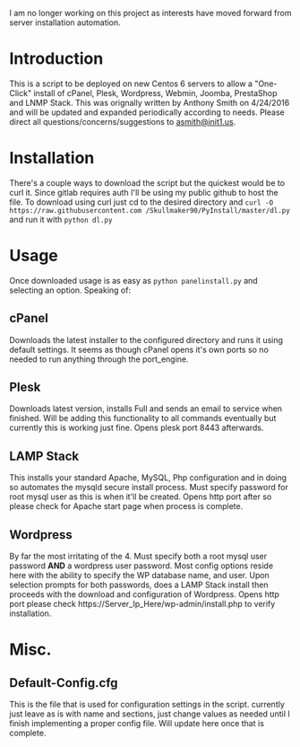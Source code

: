 I am no longer working on this project as interests have moved forward from server installation automation.

Introduction
======

This is a script to be deployed on new Centos 6 servers to allow a "One-Click" install of cPanel, Plesk, Wordpress, Webmin, Joomba, PrestaShop and LNMP Stack. 
This was orignally written by Anthony Smith on 4/24/2016 and will be updated and expanded periodically according to needs. Please 
direct all questions/concerns/suggestions to asmith@init1.us.

Installation
=======

There's a couple ways to download the script but the quickest would be to curl it. Since gitlab requires auth I'll be using my public 
github to host the file. To download using curl just cd to the desired directory and `curl -O https://raw.githubusercontent.com
/Skullmaker90/PyInstall/master/dl.py` and run it with `python dl.py`

Usage
=======

Once downloaded usage is as easy as `python panelinstall.py` and selecting an option. Speaking of:

cPanel
-----------

Downloads the latest installer to the configured directory and runs it using default settings. It seems as though cPanel opens it's own ports 
so no needed to run anything through the port_engine.

Plesk
-----------

Downloads latest version, installs Full and sends an email to service when finished. Will be adding this functionality to all commands 
eventually but currently this is working just fine. Opens plesk port 8443 afterwards.

LAMP Stack
------------

This installs your standard Apache, MySQL, Php configuration and in doing so automates the mysqld secure install process. Must specify 
password for root mysql user as this is when it'll be created. Opens http port after so please check for Apache start page when process is 
complete.

Wordpress
------------

By far the most irritating of the 4. Must specify both a root mysql user password **AND** a wordpress user password. Most config options 
reside here with the ability to specify the WP database name, and user. Upon selection prompts for both passwords, does a LAMP Stack install 
then proceeds with the download and configuration of Wordpress. Opens http port please check https://Server_Ip_Here/wp-admin/install.php to 
verify installation.

Misc.
=========

Default-Config.cfg
-----------

This is the file that is used for configuration settings in the script. currently just leave as is with name and sections, just change values 
as needed until I finish implementing a proper config file. Will update here once that is complete.
